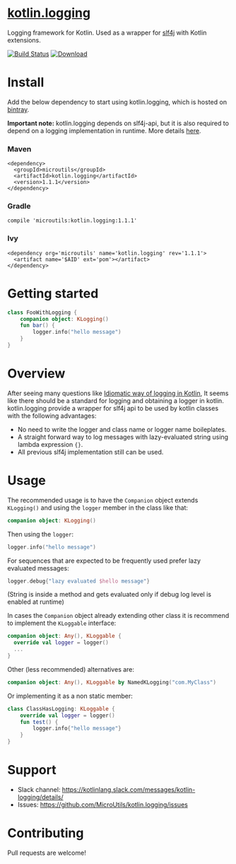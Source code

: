 # [kotlin.logging](https://github.com/MicroUtils/kotlin.logging)

Logging framework for Kotlin.
Used as a wrapper for [slf4j](http://www.slf4j.org/) with Kotlin extensions.

[![Build Status](https://travis-ci.org/MicroUtils/kotlin.logging.png?branch=master)](https://travis-ci.org/MicroUtils/kotlin.logging)
[ ![Download](https://api.bintray.com/packages/microutils/kotlin.logging/kotlin.logging/images/download.svg) ](https://bintray.com/microutils/kotlin.logging/kotlin.logging/_latestVersion)

# Install

Add the below dependency to start using kotlin.logging, which is hosted on [bintray](https://bintray.com/microutils/kotlin.logging/kotlin.logging/view).

**Important note:** kotlin.logging depends on slf4j-api, but it is also required to depend on a logging implementation in runtime. More details [here](http://saltnlight5.blogspot.co.il/2013/08/how-to-configure-slf4j-with-different.html).

### Maven
```
<dependency>
  <groupId>microutils</groupId>
  <artifactId>kotlin.logging</artifactId>
  <version>1.1.1</version>
</dependency>
```
### Gradle
```
compile 'microutils:kotlin.logging:1.1.1'
```
### Ivy
```
<dependency org='microutils' name='kotlin.logging' rev='1.1.1'>
  <artifact name='$AID' ext='pom'></artifact>
</dependency>
```

# Getting started
 
```Kotlin
class FooWithLogging {
    companion object: KLogging()
    fun bar() {
        logger.info("hello message")
    }
}
```

# Overview

After seeing many questions like [Idiomatic way of logging in Kotlin](http://stackoverflow.com/questions/34416869/idiomatic-way-of-logging-in-kotlin), It seems like there should be a standard for logging and obtaining a logger in kotlin. kotlin.logging provide a wrapper for slf4j api to be used by kotlin classes with the following advantages:
  - No need to write the logger and class name or logger name boileplates.
  - A straight forward way to log messages with lazy-evaluated string using lambda expression `{}`.
  - All previous slf4j implementation still can be used.

# Usage

The recommended usage is to have the `Companion` object extends `KLogging()` and using the `logger` member in the class like that:
```Kotlin
companion object: KLogging()
```
Then using the `logger`:
```Kotlin
logger.info("hello message")
```
For sequences that are expected to be frequently used prefer lazy evaluated messages:
```Kotlin
logger.debug{"lazy evaluated $hello message"}
```
(String is inside a method and gets evaluated only if debug log level is enabled at runtime)

In cases the `Companion` object already extending other class it is recommend to implement the `KLoggable` interface:
```Kotlin
companion object: Any(), KLoggable {
  override val logger = logger()
  ...
}
```

Other (less recommended) alternatives are:
```Kotlin
companion object: Any(), KLoggable by NamedKLogging("com.MyClass")
```
Or implementing it as a non static member:
```Kotlin
class ClassHasLogging: KLoggable {
    override val logger = logger()
    fun test() {
        logger.info{"hello message"}
    }
}
```
# Support

- Slack channel: https://kotlinlang.slack.com/messages/kotlin-logging/details/
- Issues: https://github.com/MicroUtils/kotlin.logging/issues

# Contributing

Pull requests are welcome!

